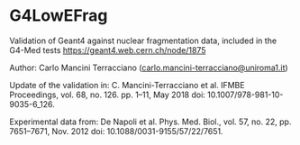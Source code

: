 # G4LowEFrag
Validation of Geant4 against nuclear fragmentation data, included in the G4-Med tests
https://geant4.web.cern.ch/node/1875

Author: Carlo Mancini Terracciano (carlo.mancini-terracciano@uniroma1.it)

Update of the validation in:
C. Mancini-Terracciano et al. IFMBE Proceedings,
vol. 68, no. 126. pp. 1–11, May 2018
doi: 10.1007/978-981-10-9035-6_126.

Experimental data from: De Napoli et al. Phys. Med. Biol., 
vol. 57, no. 22, pp. 7651–7671, Nov. 2012 
doi: 10.1088/0031-9155/57/22/7651.
